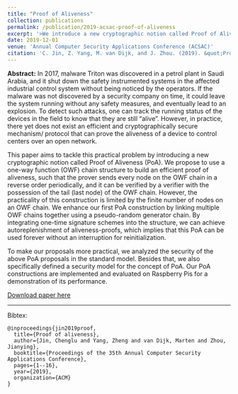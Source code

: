 ```yaml
---
title: "Proof of Aliveness"
collection: publications
permalink: /publication/2019-acsac-proof-of-aliveness
excerpt: '>We introduce a new cryptographic notion called Proof of Aliveness. It allows a resource-constrained device to prove its aliveness to a remote verifier securely and efficiently over an open network.' 
date: 2019-12-01
venue: 'Annual Computer Security Applications Conference (ACSAC)'
citation: 'C. Jin, Z. Yang, M. van Dijk, and J. Zhou. (2019). &quot;Proof of Aliveness&quot; <i>Annual Computer Security Applications Conference (ACSAC)</i>.'
---
```


<b>Abstract:</b> In 2017, malware Triton was discovered in a petrol plant in Saudi Arabia, and it shut down the safety instrumented systems in the affected industrial control system without being noticed by the operators. If the malware was not discovered by a security company on time, it could leave the system running without any safety measures, and eventually lead to an explosion. To detect such attacks, one can track the running status of the devices in the field to know that they are still “alive”. However, in practice, there yet does not exist an efficient and cryptographically secure mechanism/ protocol
that can prove the aliveness of a device to control centers over an open network. 

This paper aims to tackle this practical problem by introducing a new cryptographic notion called Proof of Aliveness (PoA). We propose to use a one-way function (OWF) chain structure to build an efficient proof of aliveness, such that the prover sends every node on the OWF chain in a reverse order periodically, and it can be verified by a verifier with the possession of the tail (last node) of the OWF chain. However, the practicality of this construction is limited by the finite number of nodes on an OWF chain. We enhance our first PoA construction by linking multiple OWF chains together using a pseudo-random generator chain. By integrating one-time signature schemes into the structure, we can achieve autoreplenishment of aliveness-proofs, which implies that this PoA can be used forever without an interruption for reinitialization.

To make our proposals more practical, we analyzed the security of the above PoA proposals in the standard model. Besides that, we also specifically defined a security model for the concept of PoA. Our PoA constructions are implemented and evaluated on Raspberry Pis for a demonstration of its performance.

[Download paper here](https://dl.acm.org/citation.cfm?id=3359827)

---

Bibtex:

```
@inproceedings{jin2019proof,
  title={Proof of aliveness},
  author={Jin, Chenglu and Yang, Zheng and van Dijk, Marten and Zhou, Jianying},
  booktitle={Proceedings of the 35th Annual Computer Security Applications Conference},
  pages={1--16},
  year={2019},
  organization={ACM}
}
```